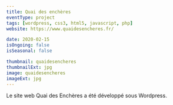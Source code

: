 ```yaml
---
title: Quai des enchères
eventType: project
tags: [wordpress, css3, html5, javascript, php]
website: https://www.quaidesencheres.fr/

date: 2020-02-15
isOngoing: false
isSeasonal: false

thumbnail: quaidesencheres
thumbnailExt: jpg
image: quaidesencheres
imageExt: jpg
---
```


Le site web Quai des Enchères a été développé sous Wordpress.
